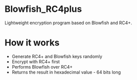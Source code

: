 # Blowfish_RC4plus
Lightweight encryption program based on Blowfish and RC4+.

# How it works

- Generate RC4+ and Blowfish keys randomly
- Encrypt with RC4+ first
- Performs Blowfish over RC4+
- Returns the result in hexadecimal value - 64 bits long
